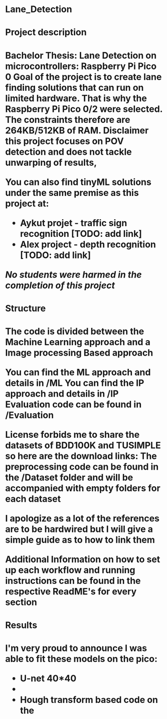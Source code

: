 # Lane_Detection
<h1>Project description<h1>

Bachelor Thesis: Lane Detection on microcontrollers: Raspberry Pi Pico 0
Goal of the project is to create lane finding solutions that can run on limited hardware.
That is why the Raspberry Pi Pico 0/2 were selected. The constraints therefore are 264KB/512KB of RAM.
Disclaimer this project focuses on POV detection and does not tackle unwarping of results, 


You can also find tinyML solutions under the same premise as this project at:
- Aykut projet - traffic sign recognition [TODO: add link]
- Alex project - depth recognition [TODO: add link]

_No students were harmed in the completion of this project_	


<h1>Structure<h1>

The code is divided between the Machine Learning approach and a Image processing Based approach

You can find the ML approach and details in /ML
You can find the IP approach and details in /IP
Evaluation code can be found in /Evaluation

License forbids me to share the datasets of BDD100K and TUSIMPLE so here are the download links:
The preprocessing code can be found in the /Dataset folder and will be accompanied with empty folders for each dataset

I apologize as a lot of the references are to be hardwired but I will give a simple guide as to how to link them

Additional Information on how to set up each workflow and running instructions can be found in the respective ReadME's for every section


<h1>Results<h1>

I'm very proud to announce I was able to fit these models on the pico:
- U-net 40*40
- 
- Hough transform based code on the 





